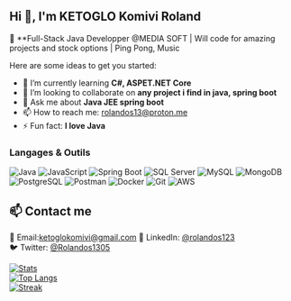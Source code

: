 ## Hi 👋, I'm KETOGLO Komivi Roland

🚀 **Full-Stack Java Developper @MEDIA SOFT | Will code for amazing projects and stock options | Ping Pong, Music

Here are some ideas to get you started:

- 🌱 I’m currently learning **C#, ASPET.NET Core**
- 👯 I’m looking to collaborate on **any project i find in java, spring boot**
- 💬 Ask me about **Java JEE spring boot**
- 📫 How to reach me: rolandos13@proton.me
- ⚡ Fun fact: **I love Java**

### Langages & Outils 
![Java](https://img.shields.io/badge/-Java-007396?logo=java&logoColor=white)
![JavaScript](https://img.shields.io/badge/-JavaScript-F7DF1E?logo=javascript&logoColor=black)
![Spring Boot](https://img.shields.io/badge/-Spring%20Boot-6DB33F?logo=springboot&logoColor=white)
![SQL Server](https://img.shields.io/badge/-SQL%20Server-CC2927?logo=microsoft-sql-server&logoColor=white)
![MySQL](https://img.shields.io/badge/-MySQL-4479A1?logo=mysql&logoColor=white)
![MongoDB](https://img.shields.io/badge/-MongoDB-47A248?logo=mongodb&logoColor=white)
![PostgreSQL](https://img.shields.io/badge/-PostgreSQL-4169E1?logo=postgresql&logoColor=white)
![Postman](https://img.shields.io/badge/-Postman-FF6C37?logo=postman&logoColor=white)
![Docker](https://img.shields.io/badge/-Docker-2496ED?logo=docker&logoColor=white)
![Git](https://img.shields.io/badge/-Git-F05032?logo=git&logoColor=white)
![AWS](https://img.shields.io/badge/-AWS-232F3E?logo=amazon-aws&logoColor=white)

## 📫 Contact  me
📧 Email:ketoglokomivi@gmail.com 
🔗 LinkedIn: [@rolandos123](https://linkedin.com/in/rolandos123)  
🐦 Twitter: [@Rolandos1305](https://twitter.com/Rolandos1305)  


[![Stats](https://github-readme-stats.vercel.app/api?username=Rolandosino&show_icons=true&theme=radical)](https://github.com/Rolandosino)  
[![Top Langs](https://github-readme-stats.vercel.app/api/top-langs/?username=Rolandosino&layout=compact&theme=radical)](https://github.com/Rolandosino)  
[![Streak](https://streak-stats.demolab.com?user=Rolandosino&theme=radical)](https://git.io/streak-stats)  

